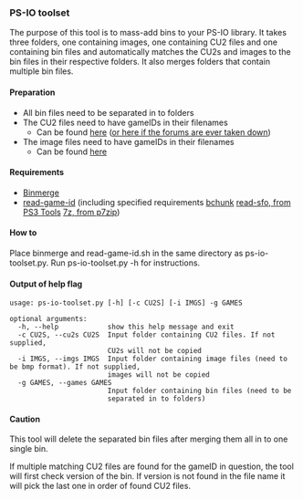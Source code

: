 ### PS-IO toolset
The purpose of this tool is to mass-add bins to your PS-IO library. It takes three folders, one containing images, one containing CU2 files and one containing bin files and automatically matches the CU2s and images to the bin files in their respective folders. It also merges folders that contain multiple bin files.

#### Preparation

 - All bin files need to be separated in to folders
 - The CU2 files need to have gameIDs in their filenames
	 - Can be found [here](http://www.cybdyn-systems.com.au/forum/viewtopic.php?f=72&t=1247&p=13413&hilit=all_redump.org_cu2#p13413) ([or here if the forums are ever taken down](https://mega.nz/#!wpxRhKQY!bL1qmtR4_jPfqBdvcfo5tqwTQxe3NQghrZuJ_ZdyeQg))
 - The image files need to have gameIDs in their filenames
	 - Can be found [here](http://www.cybdyn-systems.com.au/forum/viewtopic.php?f=17&t=872)
#### Requirements
 - [Binmerge](https://github.com/putnam/binmerge)
 - [read-game-id](https://www.legroom.net/software/read-game-id) (including specified requirements [bchunk](http://he.fi/bchunk/) [read-sfo, from PS3 Tools](https://github.com/Rancido/PS3-Tools) [7z, from p7zip](https://sourceforge.net/projects/p7zip/))
#### How to
Place binmerge and read-game-id.sh in the same directory as ps-io-toolset.py. Run ps-io-toolset.py -h for instructions. 

#### Output of help flag

    usage: ps-io-toolset.py [-h] [-c CU2S] [-i IMGS] -g GAMES
    
    optional arguments:
      -h, --help            show this help message and exit
      -c CU2S, --cu2s CU2S  Input folder containing CU2 files. If not supplied,
                            CU2s will not be copied
      -i IMGS, --imgs IMGS  Input folder containing image files (need to be bmp format). If not supplied,
                            images will not be copied
      -g GAMES, --games GAMES
                            Input folder containing bin files (need to be
                            separated in to folders)

#### Caution
This tool will delete the separated bin files after merging them all in to one single bin.

If multiple matching CU2 files are found for the gameID in question, the tool will first check version of the bin. If version is not found in the file name it will pick the last one in order of found CU2 files.